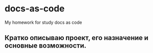# docs-as-code
My homework for study docs as code  
## Кратко описываю проект, его назначение и основные возможности.

